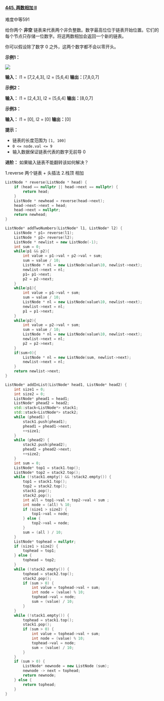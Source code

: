 #### [445. 两数相加 II](https://leetcode.cn/problems/add-two-numbers-ii/)

难度中等591

给你两个 **非空** 链表来代表两个非负整数。数字最高位位于链表开始位置。它们的每个节点只存储一位数字。将这两数相加会返回一个新的链表。

你可以假设除了数字 0 之外，这两个数字都不会以零开头。

**示例1：**

![](https://pic.leetcode-cn.com/1626420025-fZfzMX-image.png)

**输入：** l1 = [7,2,4,3], l2 = [5,6,4]
**输出：**[7,8,0,7]

**示例2：**

**输入：** l1 = [2,4,3], l2 = [5,6,4]
**输出：**[8,0,7]

**示例3：**

**输入：** l1 = [0], l2 = [0]
**输出：**[0]

**提示：**

-   链表的长度范围为 `[1, 100]`
-   `0 <= node.val <= 9`
-   输入数据保证链表代表的数字无前导 0

**进阶：** 如果输入链表不能翻转该如何解决？

1.reverse 两个链表 + 头插法
2.栈顶 相加
```cpp
ListNode * reverse(ListNode * head) {
    if (head == nullptr || head->next == nullptr) {
        return head;
    }
    ListNode * newhead = reverse(head->next);
    head->next->next = head;
    head->next = nullptr;
    return newhead;
}

ListNode* addTwoNumbers(ListNode* l1, ListNode* l2) {
    ListNode * p1= reverse(l1);
    ListNode * p2= reverse(l2);
    ListNode * newlist = new ListNode(-1);
    int sum = 0;
    while(p1 && p2){
        int value = p1->val + p2->val + sum;
        sum = value / 10;
        ListNode * nl = new ListNode(value%10, newlist->next);
        newlist->next = nl;
        p1= p1->next;
        p2 = p2->next;
    }
    while(p1){
        int value = p1->val + sum;
        sum = value / 10;
        ListNode * nl = new ListNode(value%10, newlist->next);
        newlist->next = nl;
        p1 = p1->next;
    }
    while(p2){
        int value = p2->val + sum;
        sum = value / 10;
        ListNode * nl = new ListNode(value%10, newlist->next);
        newlist->next = nl;
        p2 = p2->next;
    }
    if(sum>0){
        ListNode * nl = new ListNode(sum, newlist->next);
        newlist->next = nl;
    }
    return newlist->next;
}
```

```cpp
ListNode* addInList(ListNode* head1, ListNode* head2) {
    int size1 = 0;
    int size2 = 0;
    ListNode* phead1 = head1;
    ListNode* phead2 = head2;
    std::stack<ListNode*> stack1;
	std::stack<ListNode*> stack2;
	while (phead1) {
		stack1.push(phead1);
		phead1 = phead1->next;
		++size1;
	}
	while (phead2) {
		stack2.push(phead2);
		phead2 = phead2->next;
		++size2;
	}
	int sum = 0;
	ListNode* top1 = stack1.top();
	ListNode* top2 = stack2.top();
	while (!stack1.empty() && !stack2.empty()) {
		top1 = stack1.top();
		top2 = stack2.top();
		stack1.pop();
		stack2.pop();
		int all = top1->val + top2->val + sum ;
		int node = (all) % 10;
		if (size1 > size2) {
			top1->val = node;
		} else {
			top2->val = node;
		}
		sum = (all ) / 10;
	}
	ListNode* tophead = nullptr;
	if (size1 > size2) {
		tophead = top1;
	} else {
		tophead = top2;
	}
	while (!stack2.empty()) {
		tophead = stack2.top();
		stack2.pop();
		if (sum > 0) {
			int value = tophead->val + sum;
			int node = (value) % 10;
			tophead->val = node;
			sum = (value) / 10;
		}
	}
	while (!stack1.empty()) {
		tophead = stack1.top();
		stack1.pop();
		if (sum > 0) {
			int value = tophead->val + sum;
			int node = (value) % 10;
			tophead->val = node;
			sum = (value) / 10;
		}
	}
	if (sum > 0) {
		ListNode* newnode = new ListNode (sum);
		newnode -> next = tophead;
		return newnode;
	} else {
		return tophead;
	}
}
```